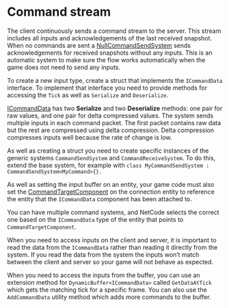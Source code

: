 # Command stream

The client continuously sends a command stream to the server. This stream includes all inputs and acknowledgements of the last received snapshot. When no commands are sent a [NullCommandSendSystem](https://docs.unity3d.com/Packages/com.unity.netcode@latest/index.html?subfolder=/api/Unity.NetCode.NullCommandSendSystem.html) sends acknowledgements for received snapshots without any inputs. This is an automatic system to make sure the flow works automatically when the game does not need to send any inputs.

To create a new input type, create a struct that implements the `ICommandData` interface. To implement that interface you need to provide methods for accessing the `Tick` as well as `Serialize` and `Deserialize`.

[ICommandData](https://docs.unity3d.com/Packages/com.unity.netcode@latest/index.html?subfolder=/api/Unity.NetCode.ICommandData-1.html) has two __Serialize__ and two __Deserialize__ methods: one pair for raw values, and one pair for delta compressed values. The system sends multiple inputs in each command packet. The first packet contains raw data but the rest are compressed using delta compression. Delta compression compresses inputs well because the rate of change is low.

As well as creating a struct you need to create specific instances of the generic systems `CommandSendSystem` and `CommandReceiveSystem`. To do this, extend the base system, for example with `class MyCommandSendSystem : CommandSendSystem<MyCommand>{}.`

As well as setting the input buffer on an entity, your game code must also set the [CommandTargetComponent](https://docs.unity3d.com/Packages/com.unity.netcode@latest/index.html?subfolder=/api/Unity.NetCode.CommandTargetComponent.html) on the connection entity to reference the entity that the `ICommandData` component has been attached to.

You can have multiple command systems, and NetCode selects the correct one based on the `ICommandData` type of the entity that points to `CommandTargetComponent`.

When you need to access inputs on the client and server, it is important to read the data from the `ICommandData` rather than reading it directly from the system. If you read the data from the system the inputs won’t match between the client and server so your game will not behave as expected. 

When you need to access the inputs from the buffer, you can use an extension method for `DynamicBuffer<ICommandData>` called `GetDataAtTick` which gets the matching tick for a specific frame. You can also use the `AddCommandData` utility method which adds more commands to the buffer.